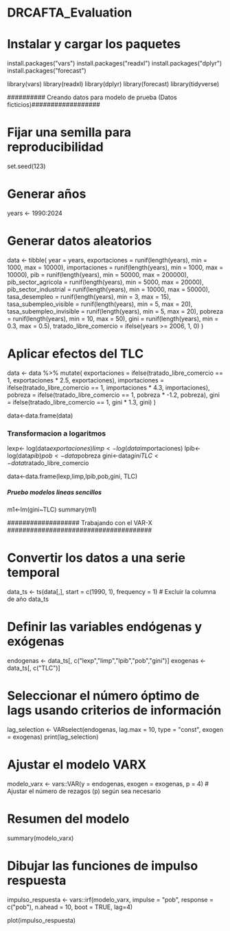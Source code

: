 # DRCAFTA_Evaluation

# Instalar y cargar los paquetes
install.packages("vars")
install.packages("readxl")
install.packages("dplyr")
install.packages("forecast")

library(vars)
library(readxl)
library(dplyr)
library(forecast)
library(tidyverse)

########## Creando datos para modelo de prueba (Datos ficticios)##################

# Fijar una semilla para reproducibilidad
set.seed(123)

# Generar años
years <- 1990:2024

# Generar datos aleatorios
data <- tibble(
  year = years,
  exportaciones = runif(length(years), min = 1000, max = 10000),
  importaciones = runif(length(years), min = 1000, max = 10000),
  pib = runif(length(years), min = 50000, max = 200000),
  pib_sector_agricola = runif(length(years), min = 5000, max = 20000),
  pib_sector_industrial = runif(length(years), min = 10000, max = 50000),
  tasa_desempleo = runif(length(years), min = 3, max = 15),
  tasa_subempleo_visible = runif(length(years), min = 5, max = 20),
  tasa_subempleo_invisible = runif(length(years), min = 5, max = 20),
  pobreza = runif(length(years), min = 10, max = 50),
  gini = runif(length(years), min = 0.3, max = 0.5),
  tratado_libre_comercio = ifelse(years >= 2006, 1, 0)
)

# Aplicar efectos del TLC
data <- data %>%
  mutate(
    exportaciones = ifelse(tratado_libre_comercio == 1, exportaciones * 2.5, exportaciones),
    importaciones = ifelse(tratado_libre_comercio == 1, importaciones * 4.3, importaciones),
    pobreza = ifelse(tratado_libre_comercio == 1, pobreza * -1.2, pobreza),
    gini = ifelse(tratado_libre_comercio == 1, gini * 1.3, gini)
  )

data<-data.frame(data)

### Transformacion a logaritmos

lexp<- log(data$exportaciones)
limp<-log(data$importaciones)
lpib<-log(data$pib)
pob<-data$pobreza
gini<-data$gini
TLC<-data$tratado_libre_comercio

data<-data.frame(lexp,limp,lpib,pob,gini, TLC)
##### Pruebo modelos lineas sencillos

m1<-lm(gini~TLC)
summary(m1)



################### Trabajando con el VAR-X ######################################

# Convertir los datos a una serie temporal
data_ts <- ts(data[,], start = c(1990, 1), frequency = 1) # Excluir la columna de año
data_ts

# Definir las variables endógenas y exógenas
endogenas <- data_ts[, c("lexp","limp","lpib","pob","gini")]
exogenas <- data_ts[, c("TLC")]


# Seleccionar el número óptimo de lags usando criterios de información
lag_selection <- VARselect(endogenas, lag.max = 10, type = "const", exogen = exogenas)
print(lag_selection)
# Ajustar el modelo VARX
modelo_varx <- vars::VAR(y = endogenas, exogen = exogenas, p = 4) # Ajustar el número de rezagos (p) según sea necesario

# Resumen del modelo
summary(modelo_varx)


# Dibujar las funciones de impulso respuesta

impulso_respuesta <- vars::irf(modelo_varx, impulse = "pob", response = c("pob"), n.ahead = 10, boot = TRUE, lag=4)

plot(impulso_respuesta)
